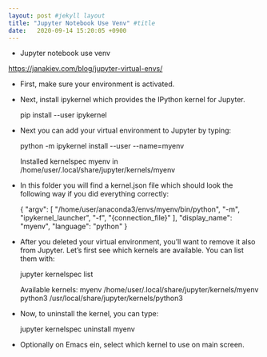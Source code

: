 ```yaml
---
layout: post #jekyll layout
title: "Jupyter Notebook Use Venv" #title 
date:   2020-09-14 15:20:05 +0900                 
---
```


-   Jupyter notebook use venv

<https://janakiev.com/blog/jupyter-virtual-envs/>

-   First, make sure your environment is activated.
-   Next, install ipykernel which provides the IPython kernel for Jupyter.

    pip install --user ipykernel

-   Next you can add your virtual environment to Jupyter by typing:

    python -m ipykernel install --user --name=myenv

    Installed kernelspec myenv in /home/user/.local/share/jupyter/kernels/myenv

-   In this folder you will find a kernel.json file which should look the following way if you did everything correctly:

    {
        "argv": [
            "/home/user/anaconda3/envs/myenv/bin/python",
            "-m",
            "ipykernel_launcher",
            "-f",
            "{connection_file}"
        ],
        "display_name": "myenv",
        "language": "python"
    }

-   After you deleted your virtual environment, you’ll want to remove it also from Jupyter. Let’s first see which kernels are available. You can list them with:

    jupyter kernelspec list

    Available kernels:
      myenv      /home/user/.local/share/jupyter/kernels/myenv
      python3    /usr/local/share/jupyter/kernels/python3

-   Now, to uninstall the kernel, you can type:

    jupyter kernelspec uninstall myenv

-   Optionally on Emacs ein, select which kernel to use on main screen.

